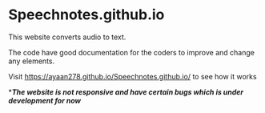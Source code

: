 # Speechnotes.github.io

This website converts audio to text.

The code have good documentation for the coders to improve and change any elements.

Visit https://ayaan278.github.io/Speechnotes.github.io/ to see how it works

****The website is not responsive and have certain bugs which is under development for now***
